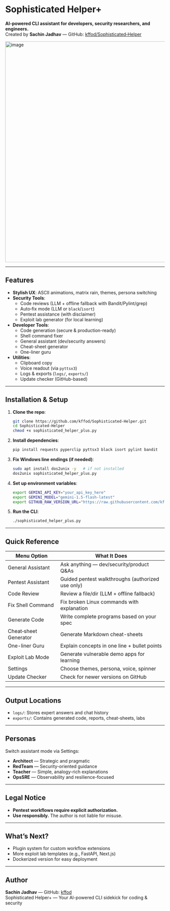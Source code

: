 #  Sophisticated Helper+
**AI-powered CLI assistant for developers, security researchers, and engineers.**  
Created by **Sachin Jadhav** — GitHub: [kffod/Sophisticated‑Helper](https://github.com/kffod/Sophisticated-Helper)

<img width="1251" height="695" alt="image" src="https://github.com/user-attachments/assets/14e8f472-18fd-4b2f-aac1-09877b0696bf" />


---

##  Features
- **Stylish UX**: ASCII animations, matrix rain, themes, persona switching  
- **Security Tools**:
  - Code reviews (LLM + offline fallback with Bandit/Pylint/grep)
  - Auto‑fix mode (LLM or `black`/`isort`)
  - Pentest assistance (with disclaimer)
  - Exploit lab generator (for local learning)
- **Developer Tools**:
  - Code generation (secure & production-ready)
  - Shell command fixer
  - General assistant (dev/security answers)
  - Cheat-sheet generator
  - One-liner guru
- **Utilities**:
  - Clipboard copy
  - Voice readout (via `pyttsx3`)
  - Logs & exports (`logs/`, `exports/`)
  - Update checker (GitHub-based)

---

##  Installation & Setup

1. **Clone the repo**:
   ```bash
   git clone https://github.com/kffod/Sophisticated-Helper.git
   cd Sophisticated-Helper
   chmod +x sophisticated_helper_plus.py
   ```

2. **Install dependencies**:
   ```bash
   pip install requests pyperclip pyttsx3 black isort pylint bandit
   ```

3. **Fix Windows line endings (if needed)**:
   ```bash
   sudo apt install dos2unix -y   # if not installed
   dos2unix sophisticated_helper_plus.py
   ```

4. **Set up environment variables**:
   ```bash
   export GEMINI_API_KEY="your_api_key_here"
   export GEMINI_MODEL="gemini-1.5-flash-latest"
   export GITHUB_RAW_VERSION_URL="https://raw.githubusercontent.com/kffod/Sophisticated-Helper/main/VERSION"
   ```

5. **Run the CLI**:
   ```bash
   ./sophisticated_helper_plus.py
   ```

---

##  Quick Reference

| Menu Option | What It Does |
|-------------|--------------|
| General Assistant | Ask anything — dev/security/product Q&As |
| Pentest Assistant | Guided pentest walkthroughs (authorized use only) |
| Code Review | Review a file/dir (LLM + offline fallback) |
| Fix Shell Command | Fix broken Linux commands with explanation |
| Generate Code | Write complete programs based on your spec |
| Cheat‑sheet Generator | Generate Markdown cheat-sheets |
| One-liner Guru | Explain concepts in one line + bullet points |
| Exploit Lab Mode | Generate vulnerable demo apps for learning |
| Settings | Choose themes, persona, voice, spinner |
| Update Checker | Check for newer versions on GitHub |

---

##  Output Locations

- `logs/`: Stores expert answers and chat history  
- `exports/`: Contains generated code, reports, cheat-sheets, labs

---

##  Personas

Switch assistant mode via Settings:
- **Architect** — Strategic and pragmatic
- **RedTeam** — Security-oriented guidance
- **Teacher** — Simple, analogy-rich explanations
- **OpsSRE** — Observability and resilience-focused

---

##  Legal Notice

- **Pentest workflows require explicit authorization.**
- **Use responsibly.** The author is not liable for misuse.

---

##  What’s Next?

- Plugin system for custom workflow extensions  
- More exploit lab templates (e.g., FastAPI, Next.js)  
- Dockerized version for easy deployment

---

##  Author

**Sachin Jadhav** — GitHub: [kffod](https://github.com/kffod)  
Sophisticated Helper+ — Your AI-powered CLI sidekick for coding & security
